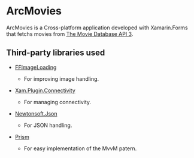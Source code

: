 # ArcMovies
ArcMovies is a Cross-platform application developed with Xamarin.Forms that fetchs movies from [The Movie Database API 3](https://developers.themoviedb.org/3).

## Third-party libraries used

* [FFImageLoading](https://github.com/luberda-molinet/FFImageLoading)
    * For improving image handling.

* [Xam.Plugin.Connectivity](https://github.com/jamesmontemagno/ConnectivityPlugin)
    * For managing connectivity.

* [Newtonsoft.Json](https://github.com/JamesNK/Newtonsoft.Json)
    * For JSON handling.
    
* [Prism](https://github.com/PrismLibrary/Prism) 
    * For easy implementation of the MvvM patern.   